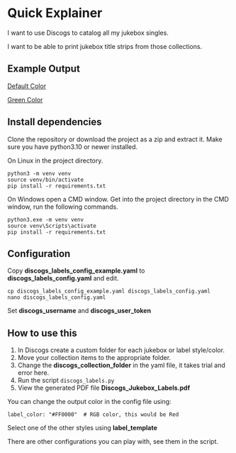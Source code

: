 # Quick Explainer #

I want to use Discogs to catalog all my jukebox singles.

I want to be able to print jukebox title strips from those collections.

## Example Output

[Default Color](examples/example_output_default.pdf)


[Green Color](examples/example_output_green.pdf)

## Install dependencies

Clone the repository or download the project as a zip and extract it.
Make sure you have python3.10 or newer installed.

On Linux in the project directory.
```
python3 -m venv venv
source venv/bin/activate
pip install -r requirements.txt
```

On Windows open a CMD window.
Get into the project directory in the CMD window, run the following commands.
```
python3.exe -m venv venv
source venv\Scripts\activate
pip install -r requirements.txt
```

## Configuration

Copy **discogs_labels_config_example.yaml** to **discogs_labels_config.yaml** and edit.
```
cp discogs_labels_config_example.yaml discogs_labels_config.yaml
nano discogs_labels_config.yaml
```
Set **discogs_username** and **discogs_user_token**

## How to use this

1. In Discogs create a custom folder for each jukebox or label style/color.
2. Move your collection items to the appropriate folder.
3. Change the **discogs_collection_folder** in the yaml file, it takes trial and error here.
4. Run the script `discogs_labels.py`
5. View the generated PDF file **Discogs_Jukebox_Labels.pdf**

You can change the output color in the config file using:
```
label_color: "#FF0000"  # RGB color, this would be Red
```

Select one of the other styles using **label_template**

There are other configurations you can play with, see them in the script.

